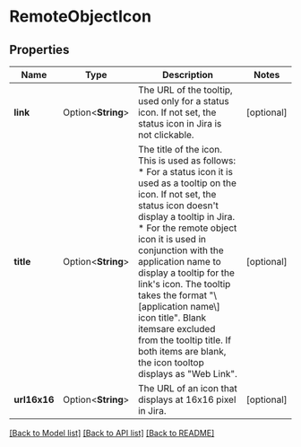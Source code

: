 # RemoteObjectIcon

## Properties

Name | Type | Description | Notes
------------ | ------------- | ------------- | -------------
**link** | Option<**String**> | The URL of the tooltip, used only for a status icon. If not set, the status icon in Jira is not clickable. | [optional]
**title** | Option<**String**> | The title of the icon. This is used as follows:   *  For a status icon it is used as a tooltip on the icon. If not set, the status icon doesn't display a tooltip in Jira.  *  For the remote object icon it is used in conjunction with the application name to display a tooltip for the link's icon. The tooltip takes the format \"\\[application name\\] icon title\". Blank itemsare excluded from the tooltip title. If both items are blank, the icon tooltop displays as \"Web Link\". | [optional]
**url16x16** | Option<**String**> | The URL of an icon that displays at 16x16 pixel in Jira. | [optional]

[[Back to Model list]](../README.md#documentation-for-models) [[Back to API list]](../README.md#documentation-for-api-endpoints) [[Back to README]](../README.md)


